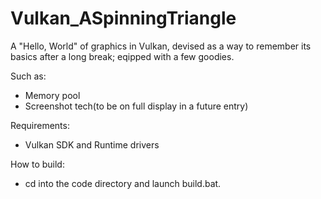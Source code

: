 # Vulkan_ASpinningTriangle
A "Hello, World" of graphics in Vulkan, devised as a way to remember its basics after a long break; eqipped with a few goodies.

Such as:
- Memory pool
- Screenshot tech(to be on full display in a future entry)

Requirements:
- Vulkan SDK and Runtime drivers

How to build:
- cd into the code directory and launch build.bat.

